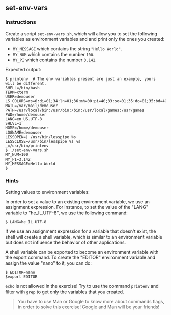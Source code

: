 ## set-env-vars

### Instructions

Create a script `set-env-vars.sh`, which will allow you to set the following variables as environment variables and and print only the ones you created:

- `MY_MESSAGE` which contains the string `"Hello World"`.
- `MY_NUM` which contains the number `100`.
- `MY_PI` which contains the number `3.142`.

Expected output:

```console
$ printenv  # The env variables present are just an example, yours will be different.
SHELL=/bin/bash
TERM=xterm
USER=demouser
LS_COLORS=rs=0:di=01;34:ln=01;36:mh=00:pi=40;33:so=01;35:do=01;35:bd=40;33;01:cd=40;33;01:or=40;31;01:su=37;41:sg=30;43:ca:...
MAIL=/var/mail/demouser
PATH=/usr/local/bin:/usr/bin:/bin:/usr/local/games:/usr/games
PWD=/home/demouser
LANG=en_US.UTF-8
SHLVL=1
HOME=/home/demouser
LOGNAME=demouser
LESSOPEN=| /usr/bin/lesspipe %s
LESSCLOSE=/usr/bin/lesspipe %s %s
_=/usr/bin/printenv
$ ./set-env-vars.sh
MY_NUM=100
MY_PI=3.142
MY_MESSAGE=Hello World
$
```

### Hints

Setting values to environment variables:

In order to set a value to an existing environment variable, we use an assignment expression. For instance, to set the value of the "LANG" variable to "he_IL.UTF-8", we use the following command:

```console
$ LANG=he_IL.UTF-8
```

If we use an assignment expression for a variable that doesn't exist, the shell will create a shell variable, which is similar to an environment variable but does not influence the behavior of other applications.

A shell variable can be exported to become an environment variable with the export command. To create the "EDITOR" environment variable and assign the value "nano" to it, you can do:

```console
$ EDITOR=nano
$export EDITOR
```

`echo` is not allowed in the exercise! Try to use the command `printenv` and filter with `grep` to get only the variables that you created.

> You have to use Man or Google to know more about commands flags, in order to solve this exercise!
> Google and Man will be your friends!
